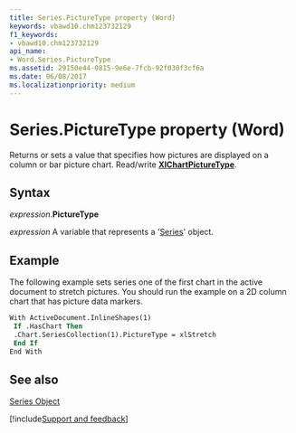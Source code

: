 ```yaml
---
title: Series.PictureType property (Word)
keywords: vbawd10.chm123732129
f1_keywords:
- vbawd10.chm123732129
api_name:
- Word.Series.PictureType
ms.assetid: 29150e44-0815-9e6e-7fcb-92f030f3cf6a
ms.date: 06/08/2017
ms.localizationpriority: medium
---
```



# Series.PictureType property (Word)

Returns or sets a value that specifies how pictures are displayed on a column or bar picture chart. Read/write **[XlChartPictureType](Word.xlchartpicturetype.md)**.


## Syntax

_expression_.**PictureType**

_expression_ A variable that represents a '[Series](Word.Series.md)' object.


## Example

The following example sets series one of the first chart in the active document to stretch pictures. You should run the example on a 2D column chart that has picture data markers.


```vb
With ActiveDocument.InlineShapes(1) 
 If .HasChart Then 
 .Chart.SeriesCollection(1).PictureType = xlStretch 
 End If 
End With
```


## See also


[Series Object](Word.Series.md)

[!include[Support and feedback](~/includes/feedback-boilerplate.md)]